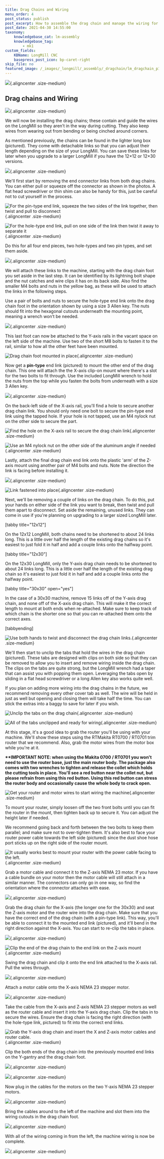 ```yaml
---
title: Drag Chains and Wiring
menu_order: 4
post_status: publish
post_excerpt: How to assemble the drag chain and manage the wiring for the LongMill Benchtop CNC. Wire routing for the Makita router and motors is illustrated.
post_date: 2021-04-30 14:55:00
taxonomy:
    knowledgebase_cat: lm-assembly
    knowledgebase_tag:
        - mk1
custom_fields:
    KBName: LongMill CNC
    basepress_post_icon: bp-caret-right
skip_file: no
featured_image: /_images/_longmill/_assembly/_dragchain/lm_dragchain_p1_cover.jpg
---
```


![](/_images/_longmill/_assembly/_dragchain/lm_dragchain_p1_cover.jpg){.aligncenter .size-medium}

<h2>Drag chains and Wiring</h2>

![](/_images/_longmill/_assembly/_dragchain/lm_dragchain_p2_parts.jpg){.aligncenter .size-medium}

We will now be installing the drag chains; these contain and guide the wires on the LongMill so they aren’t in the way during cutting. They also keep wires from wearing out from bending or being cinched around corners.

As mentioned previously, the chains can be found in the lighter long box (pictured). They come with detachable links so that you can adjust their length depending on the size of your LongMill. You can save these links for later when you upgrade to a larger LongMill if you have the 12×12 or 12×30 versions.

![](/_images/_longmill/_assembly/_dragchain/lm_dragchain_p3.jpg){.aligncenter .size-medium}

We'll first start by removing the end connector links from both drag chains. You can either pull or squeeze off the connector as shown in the photos. A flat head screwdriver or thin shim can also be handy for this, just be careful not to cut yourself in the process.

![](/_images/_longmill/_assembly/_dragchain/lm_dragchain_p4.jpg "For the pin-type end link, squeeze the two sides of the link together, then twist and pull to disconnect"){.aligncenter .size-medium}

![](/_images/_longmill/_assembly/_dragchain/lm_dragchain_p5.jpg "For the hole-type end link, pull on one side of the link then twist it away to separate it"){.aligncenter .size-medium}

Do this for all four end pieces, two hole-types and two pin types, and set them aside.

![](/_images/_longmill/_assembly/_dragchain/lm_dragchain_p6.jpg){.aligncenter .size-medium}

We will attach these links to the machine, starting with the drag chain foot you set aside in the last step. It can be identified by its lightning bolt shape and the nut catches and wire clips it has on its back side. Also find the smaller M4 bolts and nuts in the yellow bag, as these will be used to attach the links in the following steps.

Use a pair of bolts and nuts to secure the hole-type end link onto the drag chain foot in the orientation shown by using a size 3 Allen key. The nuts should fit into the hexagonal cutouts underneath the mounting point, meaning a wrench won’t be needed.

![](/_images/_longmill/_assembly/_dragchain/lm_dragchain_p7.JPG){.aligncenter .size-medium}

This last foot can now be attached to the Y-axis rails in the vacant space on the left side of the machine. Use two of the short M8 bolts to fasten it to the rail, similar to how all the other feet have been mounted.

![](/_images/_longmill/_assembly/_dragchain/lm_dragchain_p8.JPG "Drag chain foot mounted in place"){.aligncenter .size-medium}

Now get a <strong>pin-type</strong> end link (pictured) to mount the other end of the drag chain. This one will attach the the X-axis clip-on mount where there's a slot for the two bolts to fit through. Use the included LongMill wrench to hold the nuts from the top while you fasten the bolts from underneath with a size 3 Allen key.

![](/_images/_longmill/_assembly/_dragchain/lm_dragchain_p9.JPG){.aligncenter .size-medium}

On the back-left side of the X-axis rail, you'll find a hole to secure another drag chain link. You should only need one bolt to secure the pin-type end link using the tapped hole. If your hole is not tapped, use an M4 nylock nut on the other side to secure the part.

![](/_images/_longmill/_assembly/_dragchain/lm_dragchain_p10.JPG "Find the hole on the X-axis rail to secure the drag chain link"){.aligncenter .size-medium}

![](/_images/_longmill/_assembly/_dragchain/lm_dragchain_p11.JPG "Use an M4 nylock nut on the other side of the aluminum angle if needed"){.aligncenter .size-medium}

Lastly, attach the final drag chain end link onto the plastic 'arm' of the Z-axis mount using another pair of M4 bolts and nuts. Note the direction the link is facing before installing it.

![](/_images/_longmill/_assembly/_dragchain/lm_dragchain_p12.JPG){.aligncenter .size-medium}

![](/_images/_longmill/_assembly/_dragchain/lm_dragchain_p13.JPG "Link fastened into place"){.aligncenter .size-medium}

Next, we'll be removing a couple of links on the drag chain. To do this, put your hands on either side of the link you want to break, then twist and pull them apart to disconnect. Set aside the remaining, unused links. They can come in use if you're planning on upgrading to a larger sized LongMill later.

[tabby title="12x12"]

On the 12x12 LongMill, both chains need to be shortened to about 24 links long. This is a little over half the length of the existing drag chains so it's easiest to just fold it in half and add a couple links onto the halfway point.

[tabby title="12x30"]

On the 12x30 LongMill, only the Y-axis drag chain needs to be shortened to about 24 links long. This is a little over half the length of the existing drag chain so it's easiest to just fold it in half and add a couple links onto the halfway point.

[tabby title="30x30" open="yes"]

In the case of a 30x30 machine, remove 15 links off of the Y-axis drag chain, and none off of the X-axis drag chain. This will make it the correct length to mount at both ends when re-attached. Make sure to keep track of which chain is the shorter one so that you can re-attached them onto the correct axes.

[tabbyending]

![](/_images/_longmill/_assembly/_dragchain/lm_dragchain_p14.jpg "Use both hands to twist and disconnect the drag chain links."){.aligncenter .size-medium}

We'll then start to unclip the tabs that hold the wires in the drag chain (pictured). These tabs are designed with clips on both side so that they can be removed to allow you to insert and remove wiring inside the drag chain. The clips on the tabs are quite strong, but the LongMill wrench had a taper that can assist you with popping them open. Leveraging the tabs open by sliding in a flat head screwdriver or a long Allen key also works quite well.

If you plan on adding more wiring into the drag chains in the future, we recommend removing every other cover tab as well. The wire will be held in just as well but opening and closing them will take half the time. You can stick the extras into a baggy to save for later if you wish.

![](/_images/_longmill/_assembly/_dragchain/lm_dragchain_p15.jpg "Unclip the tabs on the drag chain"){.aligncenter .size-medium}

![](/_images/_longmill/_assembly/_dragchain/lm_dragchain_p16.jpg "All of the tabs unclipped and ready for wiring"){.aligncenter .size-medium}

At this stage, it's a good idea to grab the router you'll be using with your machine. We'll show these steps using the RTMakita RT0700 / RT0701 trim router that we recommend. Also, grab the motor wires from the motor box while you're at it.

<strong>**IMPORTANT NOTE: when using the Makita 0700 / RT0701 you won't need to use the router base, just the main router body. The package also comes with two wrenches to tighten and release the collet which holds the cutting tools in place. You'll see a red button near the collet nut, but please refrain from using this red button. Using this red button can stress the router body and occasionally cause the whole body to crack open.</strong>

![](/_images/_longmill/_assembly/_dragchain/lm_dragchain_p17.jpg "Get your router and motor wires to start wiring the machine"){.aligncenter .size-medium}

To mount your router, simply loosen off the two front bolts until you can fit the router in the mount, then tighten back up to secure it. You can adjust the height later if needed.

We recommend going back and forth between the two bolts to keep them parallel; and make sure not to over-tighten them. It's also best to face your router power cable towards the left side (pictured) since the dust shoe hose port sticks up on the right side of the router mount.

![](/_images/_longmill/_assembly/_dragchain/lm_dragchain_p18.JPG "It usually works best to mount your router with the power cable facing to the left."){.aligncenter .size-medium}

Grab a motor cable and connect it to the Z-axis NEMA 23 motor. If you have a cable bundle on your motor then the motor cable will still attach in a similar manner. The connectors can only go in one way, so find the orientation where the connector attaches with ease.

![](/_images/_longmill/_assembly/_dragchain/lm_dragchain_p19.JPG){.aligncenter .size-medium}

Grab the drag chain for the X-axis (the longer one for the 30x30) and seat the Z-axis motor and the router wire into the drag chain. Make sure that you have the correct end of the drag chain (with a pin-type link). This way, you'll be able to connect it to the mounted end link (pictured), and it'll bend in the right direction against the X-axis. You can start to re-clip the tabs in place.

![](/_images/_longmill/_assembly/_dragchain/lm_dragchain_p20.JPG){.aligncenter .size-medium}

![](/_images/_longmill/_assembly/_dragchain/lm_dragchain_p21.JPG "Clip the end of the drag chain to the end link on the Z-axis mount"){.aligncenter .size-medium}

Swing the drag chain and clip it onto the end link attached to the X-axis rail. Pull the wires through.

![](/_images/_longmill/_assembly/_dragchain/lm_dragchain_p22.JPG){.aligncenter .size-medium}

Attach a motor cable onto the X-axis NEMA 23 stepper motor.

![](/_images/_longmill/_assembly/_dragchain/lm_dragchain_p23.JPG){.aligncenter .size-medium}

Take the cable from the X-axis and Z-axis NEMA 23 stepper motors as well as the router cable and insert it into the Y-axis drag chain. Clip the tabs in to secure the wires. Ensure the drag chain is facing the right direction (with the hole-type link, pictured) to fit into the correct end links.

![](/_images/_longmill/_assembly/_dragchain/lm_dragchain_p24.JPG "Grab the Y-axis drag chain and insert the X and Z-axis motor cables and router cable."){.aligncenter .size-medium}

Clip the both ends of the drag chain into the previously mounted end links on the Y-gantry and the drag chain foot.

![](/_images/_longmill/_assembly/_dragchain/lm_dragchain_p25.JPG){.aligncenter .size-medium}

![](/_images/_longmill/_assembly/_dragchain/lm_dragchain_p26.JPG){.aligncenter .size-medium}

Now plug in the cables for the motors on the two Y-axis NEMA 23 stepper motors.

![](/_images/_longmill/_assembly/_dragchain/lm_dragchain_p27.JPG){.aligncenter .size-medium}

Bring the cables around to the left of the machine and slot them into the wiring cutouts in the drag chain foot.

![](/_images/_longmill/_assembly/_dragchain/lm_dragchain_p28.JPG){.aligncenter .size-medium}

With all of the wiring coming in from the left, the machine wiring is now be complete.

![](/_images/_longmill/_assembly/_dragchain/lm_dragchain_p29.JPG){.aligncenter .size-medium}
